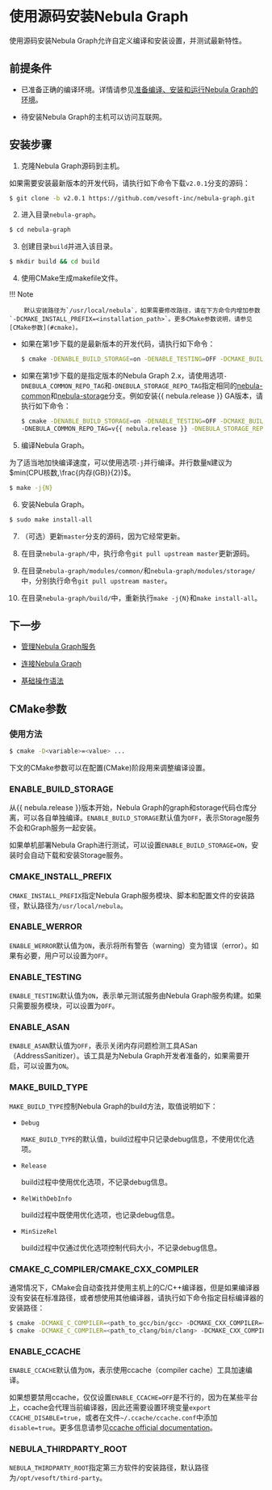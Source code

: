# 使用源码安装Nebula Graph

使用源码安装Nebula Graph允许自定义编译和安装设置，并测试最新特性。

## 前提条件

- 已准备正确的编译环境。详情请参见[准备编译、安装和运行Nebula Graph的环境](../1.resource-preparations.md)。

- 待安装Nebula Graph的主机可以访问互联网。

## 安装步骤

1. 克隆Nebula Graph源码到主机。

  如果需要安装最新版本的开发代码，请执行如下命令下载`v2.0.1`分支的源码：

  ```bash
  $ git clone -b v2.0.1 https://github.com/vesoft-inc/nebula-graph.git
  ```

2. 进入目录`nebula-graph`。

  ```bash
  $ cd nebula-graph
  ```

3. 创建目录`build`并进入该目录。

  ```bash
  $ mkdir build && cd build
  ```

4. 使用CMake生成makefile文件。

  !!! Note

        默认安装路径为`/usr/local/nebula`，如果需要修改路径，请在下方命令内增加参数`-DCMAKE_INSTALL_PREFIX=<installation_path>`。更多CMake参数说明，请参见[CMake参数](#cmake)。

  - 如果在第1步下载的是最新版本的开发代码，请执行如下命令：

    ```bash
    $ cmake -DENABLE_BUILD_STORAGE=on -DENABLE_TESTING=OFF -DCMAKE_BUILD_TYPE=Release ..
    ```

  - 如果在第1步下载的是指定版本的Nebula Graph 2.x，请使用选项`-DNEBULA_COMMON_REPO_TAG`和`-DNEBULA_STORAGE_REPO_TAG`指定相同的[nebula-common](https://github.com/vesoft-inc/nebula-common)和[nebula-storage](https://github.com/vesoft-inc/nebula-storage)分支。例如安装{{ nebula.release }} GA版本，请执行如下命令：

    ```bash
    $ cmake -DENABLE_BUILD_STORAGE=on -DENABLE_TESTING=OFF -DCMAKE_BUILD_TYPE=Release \
    -DNEBULA_COMMON_REPO_TAG=v{{ nebula.release }} -DNEBULA_STORAGE_REPO_TAG=v{{ nebula.release }} ..
    ```

5. 编译Nebula Graph。

  为了适当地加快编译速度，可以使用选项`-j`并行编译。并行数量`N`建议为$min(CPU核数,\frac{内存(GB)}{2})$。

  ```bash
  $ make -j{N}
  ```

6. 安装Nebula Graph。

  ```bash
  $ sudo make install-all
  ```

7. （可选）更新`master`分支的源码，因为它经常更新。

  1. 在目录`nebula-graph/`中，执行命令`git pull upstream master`更新源码。

  2. 在目录`nebula-graph/modules/common/`和`nebula-graph/modules/storage/`中，分别执行命令`git pull upstream master`。

  3. 在目录`nebula-graph/build/`中，重新执行`make -j{N}`和`make install-all`。

## 下一步

- [管理Nebula Graph服务](../../2.quick-start/5.start-stop-service.md)

- [连接Nebula Graph](../../2.quick-start/3.connect-to-nebula-graph.md)

- [基础操作语法](../../2.quick-start/4.nebula-graph-crud.md)

## CMake参数

### 使用方法

```bash
$ cmake -D<variable>=<value> ...
```

下文的CMake参数可以在配置(CMake)阶段用来调整编译设置。

### ENABLE_BUILD_STORAGE

从{{ nebula.release }}版本开始，Nebula Graph的graph和storage代码仓库分离，可以各自单独编译。`ENABLE_BUILD_STORAGE`默认值为`OFF`，表示Storage服务不会和Graph服务一起安装。

如果单机部署Nebula Graph进行测试，可以设置`ENABLE_BUILD_STORAGE=ON`，安装时会自动下载和安装Storage服务。

### CMAKE_INSTALL_PREFIX

`CMAKE_INSTALL_PREFIX`指定Nebula Graph服务模块、脚本和配置文件的安装路径，默认路径为`/usr/local/nebula`。

### ENABLE_WERROR

`ENABLE_WERROR`默认值为`ON`，表示将所有警告（warning）变为错误（error）。如果有必要，用户可以设置为`OFF`。

### ENABLE_TESTING

`ENABLE_TESTING`默认值为`ON`，表示单元测试服务由Nebula Graph服务构建。如果只需要服务模块，可以设置为`OFF`。

### ENABLE_ASAN

`ENABLE_ASAN`默认值为`OFF`，表示关闭内存问题检测工具ASan（AddressSanitizer）。该工具是为Nebula Graph开发者准备的，如果需要开启，可以设置为`ON`。

### MAKE_BUILD_TYPE

`MAKE_BUILD_TYPE`控制Nebula Graph的build方法，取值说明如下：

- `Debug`

   `MAKE_BUILD_TYPE`的默认值，build过程中只记录debug信息，不使用优化选项。

- `Release`

   build过程中使用优化选项，不记录debug信息。

- `RelWithDebInfo`

   build过程中既使用优化选项，也记录debug信息。

- `MinSizeRel`

   build过程中仅通过优化选项控制代码大小，不记录debug信息。

### CMAKE_C_COMPILER/CMAKE_CXX_COMPILER

通常情况下，CMake会自动查找并使用主机上的C/C++编译器，但是如果编译器没有安装在标准路径，或者想使用其他编译器，请执行如下命令指定目标编译器的安装路径：

```bash
$ cmake -DCMAKE_C_COMPILER=<path_to_gcc/bin/gcc> -DCMAKE_CXX_COMPILER=<path_to_gcc/bin/g++> ..
$ cmake -DCMAKE_C_COMPILER=<path_to_clang/bin/clang> -DCMAKE_CXX_COMPILER=<path_to_clang/bin/clang++> ..
```

### ENABLE_CCACHE

`ENABLE_CCACHE`默认值为`ON`，表示使用ccache（compiler cache）工具加速编译。

如果想要禁用ccache，仅仅设置`ENABLE_CCACHE=OFF`是不行的，因为在某些平台上，ccache会代理当前编译器，因此还需要设置环境变量`export CCACHE_DISABLE=true`，或者在文件`~/.ccache/ccache.conf`中添加`disable=true`。更多信息请参见[ccache official documentation](https://ccache.dev/manual/3.7.6.html)。

### NEBULA_THIRDPARTY_ROOT

`NEBULA_THIRDPARTY_ROOT`指定第三方软件的安装路径，默认路径为`/opt/vesoft/third-party`。
